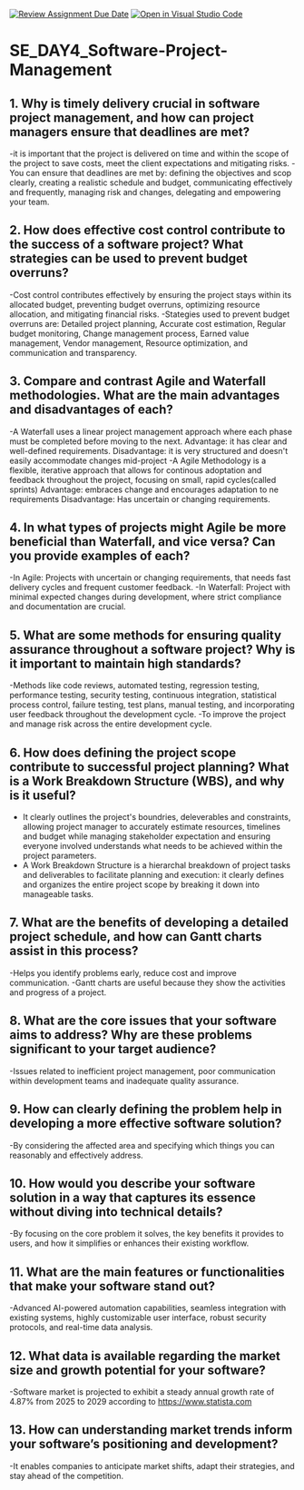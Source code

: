 [![Review Assignment Due Date](https://classroom.github.com/assets/deadline-readme-button-22041afd0340ce965d47ae6ef1cefeee28c7c493a6346c4f15d667ab976d596c.svg)](https://classroom.github.com/a/9pw6JKcu)
[![Open in Visual Studio Code](https://classroom.github.com/assets/open-in-vscode-2e0aaae1b6195c2367325f4f02e2d04e9abb55f0b24a779b69b11b9e10269abc.svg)](https://classroom.github.com/online_ide?assignment_repo_id=18441224&assignment_repo_type=AssignmentRepo)
# SE_DAY4_Software-Project-Management
## 1. Why is timely delivery crucial in software project management, and how can project managers ensure that deadlines are met?
-it is important that the project is delivered on time and within the scope of the project to save costs, meet the client expectations and mitigating risks.
-You can ensure that deadlines are met by: defining the objectives and scop clearly, creating a realistic schedule and budget, communicating effectively and frequently, managing risk and changes, delegating and empowering your team.
## 2. How does effective cost control contribute to the success of a software project? What strategies can be used to prevent budget overruns?
-Cost control contributes effectively by ensuring the project stays within its allocated budget, preventing budget overruns, optimizing resource allocation, and mitigating financial risks.
-Stategies used to prevent budget overruns are: Detailed project planning, Accurate cost estimation, Regular budget monitoring, Change management process, Earned value management, Vendor management, Resource optimization, and communication and transparency.
## 3. Compare and contrast Agile and Waterfall methodologies. What are the main advantages and disadvantages of each?
-A Waterfall uses a linear project management approach where each phase must be completed before moving to the next.
  Advantage: it has clear and well-defined requirements.
  Disadvantage: it is very structured and doesn't easily accommodate changes mid-project
-A Agile Methodology is a flexible, iterative approach that allows for continous adoptation and feedback throughout the project, focusing on small, rapid cycles(called sprints)
  Advantage: embraces change and encourages adaptation to ne requirements
  Disadvantage: Has uncertain or changing requirements.
## 4. In what types of projects might Agile be more beneficial than Waterfall, and vice versa? Can you provide examples of each?
-In Agile: Projects with uncertain or changing requirements, that needs fast delivery cycles and frequent customer feedback.
-In Waterfall: Project with minimal expected changes during development, where strict compliance and documentation are crucial.
## 5. What are some methods for ensuring quality assurance throughout a software project? Why is it important to maintain high standards?
-Methods like code reviews, automated testing, regression testing, performance testing, security testing, continuous integration, statistical process control, failure testing, test plans, manual testing, and incorporating user feedback throughout the development cycle.
-To improve the project and manage risk across the entire development cycle.
## 6. How does defining the project scope contribute to successful project planning? What is a Work Breakdown Structure (WBS), and why is it useful?
- It clearly outlines the project's boundries, deleverables and constraints, allowing project manager to accurately estimate resources, timelines and budget while managing stakeholder expectation and ensuring everyone involved understands what needs to be achieved within the project parameters.
- A Work Breakdown Structure is a hierarchal breakdown of project tasks and deliverables to facilitate planning and execution: it clearly defines and organizes the entire project scope by breaking it down into manageable tasks.
## 7. What are the benefits of developing a detailed project schedule, and how can Gantt charts assist in this process?
-Helps you identify problems early, reduce cost and improve communication.
-Gantt charts are useful because they show the activities and progress of a project.
## 8. What are the core issues that your software aims to address? Why are these problems significant to your target audience?
-Issues related to inefficient project management, poor communication within development teams and inadequate quality assurance.
## 9. How can clearly defining the problem help in developing a more effective software solution?
-By considering the affected area and specifying which things you can reasonably and effectively address.
## 10. How would you describe your software solution in a way that captures its essence without diving into technical details?
-By focusing on the core problem it solves, the key benefits it provides to users, and how it simplifies or enhances their existing workflow.
## 11. What are the main features or functionalities that make your software stand out?
-Advanced AI-powered automation capabilities, seamless integration with existing systems, highly customizable user interface, robust security protocols, and real-time data analysis.
## 12. What data is available regarding the market size and growth potential for your software?
-Software market is projected to exhibit a steady annual growth rate of 4.87% from 2025 to 2029 according to https://www.statista.com
## 13. How can understanding market trends inform your software’s positioning and development?
-It enables companies to anticipate market shifts, adapt their strategies, and stay ahead of the competition.

